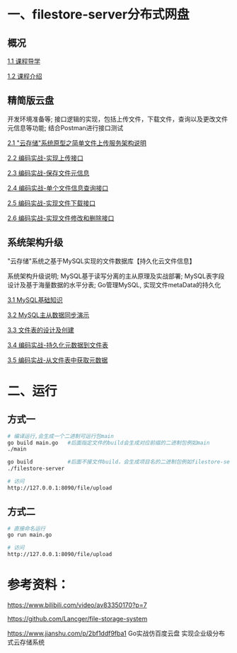 # 一、filestore-server分布式网盘

## 概况
[1.1 课程导学](./docs/1.1、课程导学.md)

[1.2 课程介绍](./docs/1.2、课程介绍.md)

## 精简版云盘

开发环境准备等; 接口逻辑的实现，包括上传文件，下载文件，查询以及更改文件元信息等功能; 结合Postman进行接口测试

[2.1 "云存储"系统原型之简单文件上传服务架构说明](./docs/2.1、云存储系统原型之简单文件上传服务架构说明.md)

[2.2 编码实战-实现上传接口](./docs/2.2、实现上传接口.md)

[2.3 编码实战-保存文件元信息](./docs/2.3、保存文件元信息.md)

[2.4 编码实战-单个文件信息查询接口](./docs/2.4、单个文件信息查询接口.md)

[2.5 编码实战-实现文件下载接口](./docs/2.5、实现文件下载接口.md)

[2.6 编码实战-实现文件修改和删除接口](./docs/2.6、实现文件修改和删除接口.md)

## 系统架构升级

"云存储"系统之基于MySQL实现的文件数据库【持久化云文件信息】

系统架构升级说明; MySQL基于读写分离的主从原理及实战部署; MySQL表字段设计及基于海量数据的水平分表; Go管理MySQL, 实现文件metaData的持久化

[3.1 MySQL基础知识](./docs/3.1、MySQL基础知识.md)

[3.2 MySQL主从数据同步演示](./docs/3.2、MySQL主从数据同步演示.md)

[3.3 文件表的设计及创建](./docs/3.3、文件表的设计及创建.md)

[3.4 编码实战-持久化元数据到文件表](./docs/3.4、持久化元数据到文件表.md)

[3.5 编码实战-从文件表中获取元数据](./docs/3.5、从文件表中获取元数据.md)

# 二、运行

## 方式一
```bash
# 编译运行,会生成一个二进制可运行包main
go build main.go   #后面指定文件的build会生成对应前缀的二进制包例如main
./main

go build           #后面不接文件build，会生成项目名的二进制包例如filestore-server
./filestore-server

# 访问
http://127.0.0.1:8090/file/upload
```

## 方式二
```bash
# 直接命名运行
go run main.go

# 访问
http://127.0.0.1:8090/file/upload
```

# 参考资料：

https://www.bilibili.com/video/av83350170?p=7

https://github.com/Lancger/file-storage-system

https://www.jianshu.com/p/2bf1ddf9fba1  Go实战仿百度云盘 实现企业级分布式云存储系统

